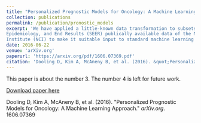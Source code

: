 ```yaml
---
title: "Personalized Prognostic Models for Oncology: A Machine Learning Approach"
collection: publications
permalink: /publication/pronostic_models
excerpt: 'We have applied a little-known data transformation to subsets of the Surveillance,
Epidemiology, and End Results (SEER) publically available data of the National Cancer
Institute (NCI) to make it suitable input to standard machine learning classifiers.'
date: 2016-06-22
venue: 'arXiv.org'
paperurl: 'https://arxiv.org/pdf/1606.07369.pdf'
citation: 'Dooling D, Kim A, McAneny B, et al. (2016). &quot;Personalized Prognostic Models for Oncology: A Machine Learning Approach.&quot; <i>arXiv.org</i>. 1606(07369).'
---
```

This paper is about the number 3. The number 4 is left for future work.

[Download paper here](https://arxiv.org/pdf/1606.07369.pdf)

Dooling D, Kim A, McAneny B, et al. (2016). "Personalized Prognostic Models for Oncology: A Machine Learning Approach." <i>arXiv.org</i>. 1606.07369

